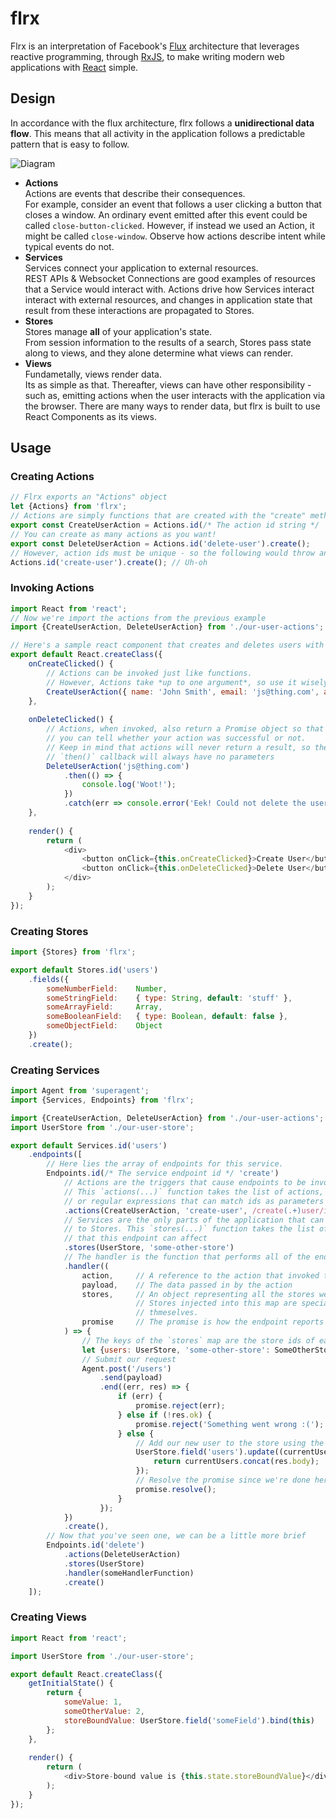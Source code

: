 # flrx
Flrx is an interpretation of Facebook's [Flux](https://facebook.github.io/flux/) architecture that leverages reactive programming, through [RxJS](https://github.com/Reactive-Extensions/RxJS), to make writing modern web applications with [React](https://facebook.github.io/react/) simple.

## Design
In accordance with the flux architecture, flrx follows a **unidirectional data flow**. This means that all activity in the application follows a predictable pattern that is easy to follow.  

![Diagram](https://raw.github.com/skeswa/flrx/master/docs/diagram.jpg)  

- **Actions**  
Actions are events that describe their consequences.  
For example, consider an event that follows a user clicking a button that closes a window. An ordinary event emitted after this event could be called `close-button-clicked`. However, if instead we used an Action, it might be called `close-window`. Observe how actions describe intent while typical events do not.
- **Services**  
Services connect your application to external resources.  
REST APIs & Websocket Connections are good examples of resources that a Service would interact with. Actions drive how Services interact interact with external resources, and changes in application state that result from these interactions are propagated to Stores.
- **Stores**  
Stores manage **all** of your application's state.  
From session information to the results of a search, Stores pass state along to views, and they alone determine what views can render.
- **Views**  
Fundametally, views render data.  
Its as simple as that. Thereafter, views can have other responsibility - such as, emitting actions when the user interacts with the application via the browser. There are many ways to render data, but flrx is built to use React Components as its views.  

## Usage
### Creating Actions
```javascript
// Flrx exports an "Actions" object
let {Actions} from 'flrx';
// Actions are simply functions that are created with the "create" method of the Actions object
export const CreateUserAction = Actions.id(/* The action id string */ 'create-user').create();
// You can create as many actions as you want!
export const DeleteUserAction = Actions.id('delete-user').create();
// However, action ids must be unique - so the following would throw an error
Actions.id('create-user').create(); // Uh-oh
```
### Invoking Actions
```javascript
import React from 'react';
// Now we're import the actions from the previous example
import {CreateUserAction, DeleteUserAction} from './our-user-actions';

// Here's a sample react component that creates and deletes users with actions 
export default React.createClass({
    onCreateClicked() {
        // Actions can be invoked just like functions.
        // However, Actions take *up to one argument*, so use it wisely
        CreateUserAction({ name: 'John Smith', email: 'js@thing.com', age: 20 }); 
    },
    
    onDeleteClicked() {
        // Actions, when invoked, also return a Promise object so that
        // you can tell whether your action was successful or not.
        // Keep in mind that actions will never return a result, so the
        // `then()` callback will always have no parameters
        DeleteUserAction('js@thing.com')
            .then(() => {
                console.log('Woot!');
            })
            .catch(err => console.error('Eek! Could not delete the user:', err));
    },
    
    render() {
        return (
            <div>
                <button onClick={this.onCreateClicked}>Create User</button>
                <button onClick={this.onDeleteClicked}>Delete User</button>
            </div>
        );
    }
});
```
### Creating Stores
```javascript
import {Stores} from 'flrx';

export default Stores.id('users')
    .fields({
        someNumberField:    Number,
        someStringField:    { type: String, default: 'stuff' },
        someArrayField:     Array,
        someBooleanField:   { type: Boolean, default: false },
        someObjectField:    Object
    })
    .create();
```
### Creating Services
```javascript
import Agent from 'superagent';
import {Services, Endpoints} from 'flrx';

import {CreateUserAction, DeleteUserAction} from './our-user-actions';
import UserStore from './our-user-store';

export default Services.id('users')
    .endpoints([
        // Here lies the array of endpoints for this service.
        Endpoints.id(/* The service endpoint id */ 'create')
            // Actions are the triggers that cause endpoints to be invoked. 
            // This `actions(...)` function takes the list of actions, action ids,
            // or regular expressions that can match ids as parameters
            .actions(CreateUserAction, 'create-user', /create(.+)user/ig)
            // Services are the only parts of the application that can make changes
            // to Stores. This `stores(...)` function takes the list of stores or store ids
            // that this endpoint can affect
            .stores(UserStore, 'some-other-store')
            // The handler is the function that performs all of the endpoint's logic
            .handler((
                action,     // A reference to the action that invoked this endpoint
                payload,    // The data passed in by the action
                stores,     // An object representing all the stores we declared for this endpoint.
                            // Stores injected into this map are special _mutable_ versions of 
                            // thmeselves.
                promise     // The promise is how the endpoint reports that its finished
            ) => {
                // The keys of the `stores` map are the store ids of each respective store
                let {users: UserStore, 'some-other-store': SomeOtherStore} = stores;
                // Submit our request
                Agent.post('/users')
                    .send(payload)
                    .end((err, res) => {
                        if (err) {
                            promise.reject(err);
                        } else if (!res.ok) {
                            promise.reject('Something went wrong :(');
                        } else {
                            // Add our new user to the store using the `update(...)` function
                            UserStore.field('users').update((currentUsers) => {
                                return currentUsers.concat(res.body);
                            });
                            // Resolve the promise since we're done here
                            promise.resolve();
                        }
                    });
            })
            .create(),
        // Now that you've seen one, we can be a little more brief
        Endpoints.id('delete')
            .actions(DeleteUserAction)
            .stores(UserStore)
            .handler(someHandlerFunction)
            .create()
    ]);
```
### Creating Views
```javascript
import React from 'react';

import UserStore from './our-user-store';

export default React.createClass({
    getInitialState() {
        return {
            someValue: 1,
            someOtherValue: 2,
            storeBoundValue: UserStore.field('someField').bind(this)
        };
    },
    
    render() {
        return (
            <div>Store-bound value is {this.state.storeBoundValue}</div>
        );
    }
});
```
